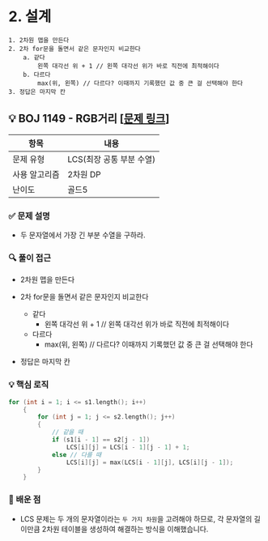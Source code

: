 # 2. 설계

```
1. 2차원 맵을 만든다
2. 2차 for문을 돌면서 같은 문자인지 비교한다
	a. 같다
		왼쪽 대각선 위 + 1 // 왼쪽 대각선 위가 바로 직전에 최적해이다
	b. 다르다
		max(위, 왼쪽) // 다르다? 이때까지 기록했던 값 중 큰 걸 선택해야 한다
3. 정답은 마지막 칸 
```

## 💡 BOJ 1149 - RGB거리 [[문제 링크](https://www.acmicpc.net/problem/9251)]

| 항목 | 내용 |
|------|------|
| 문제 유형 | LCS(최장 공통 부분 수열) |
| 사용 알고리즘 | 2차원 DP |
| 난이도 | 골드5 |

### ✅ 문제 설명
- 두 문자열에서 가장 긴 부분 수열을 구하라.

### 🔍 풀이 접근
- 2차원 맵을 만든다

- 2차 for문을 돌면서 같은 문자인지 비교한다  
	- 같다  
		- 왼쪽 대각선 위 + 1 // 왼쪽 대각선 위가 바로 직전에 최적해이다
	- 다르다  
		- max(위, 왼쪽) // 다르다? 이때까지 기록했던 값 중 큰 걸 선택해야 한다
- 정답은 마지막 칸 

### 💡 핵심 로직
```cpp
for (int i = 1; i <= s1.length(); i++)
	{
		for (int j = 1; j <= s2.length(); j++)
		{
			// 같을 때
			if (s1[i - 1] == s2[j - 1])
				LCS[i][j] = LCS[i - 1][j - 1] + 1;
			else // 다를 때
				LCS[i][j] = max(LCS[i - 1][j], LCS[i][j - 1]);			
		}
	}
```

### 📌 배운 점
- LCS 문제는 두 개의 문자열이라는 `두 가지 차원`을 고려해야 하므로, 각 문자열의 길이만큼 2차원 테이블을 생성하여 해결하는 방식을 이해했습니다.